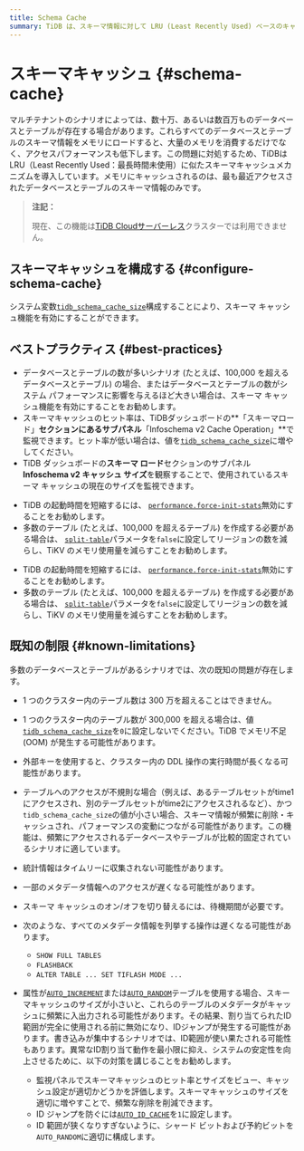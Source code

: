 ```yaml
---
title: Schema Cache
summary: TiDB は、スキーマ情報に対して LRU (Least Recently Used) ベースのキャッシュ メカニズムを採用しており、これによりメモリ使用量が大幅に削減され、データベースやテーブルが多数存在するシナリオでのパフォーマンスが向上します。
---
```


# スキーマキャッシュ {#schema-cache}

マルチテナントのシナリオによっては、数十万、あるいは数百万ものデータベースとテーブルが存在する場合があります。これらすべてのデータベースとテーブルのスキーマ情報をメモリにロードすると、大量のメモリを消費するだけでなく、アクセスパフォーマンスも低下します。この問題に対処するため、TiDBはLRU（Least Recently Used：最長時間未使用）に似たスキーマキャッシュメカニズムを導入しています。メモリにキャッシュされるのは、最も最近アクセスされたデータベースとテーブルのスキーマ情報のみです。

> **注記：**
>
> 現在、この機能は[TiDB Cloudサーバーレス](https://docs.pingcap.com/tidbcloud/select-cluster-tier#tidb-cloud-serverless)クラスターでは利用できません。

## スキーマキャッシュを構成する {#configure-schema-cache}

システム変数[`tidb_schema_cache_size`](/system-variables.md#tidb_schema_cache_size-new-in-v800)構成することにより、スキーマ キャッシュ機能を有効にすることができます。

## ベストプラクティス {#best-practices}

-   データベースとテーブルの数が多いシナリオ (たとえば、100,000 を超えるデータベースとテーブル) の場合、またはデータベースとテーブルの数がシステム パフォーマンスに影響を与えるほど大きい場合は、スキーマ キャッシュ機能を有効にすることをお勧めします。
-   スキーマキャッシュのヒット率は、TiDBダッシュボードの**「スキーマロード」**セクションにあるサブパネル**「Infoschema v2 Cache Operation」**で監視できます。ヒット率が低い場合は、値を[`tidb_schema_cache_size`](/system-variables.md#tidb_schema_cache_size-new-in-v800)に増やしてください。
-   TiDB ダッシュボードの**スキーマ ロード**セクションのサブパネル**Infoschema v2 キャッシュ サイズ**を観察することで、使用されているスキーマ キャッシュの現在のサイズを監視できます。

<CustomContent platform="tidb">

-   TiDB の起動時間を短縮するには、 [`performance.force-init-stats`](/tidb-configuration-file.md#force-init-stats-new-in-v657-and-v710)無効にすることをお勧めします。
-   多数のテーブル (たとえば、100,000 を超えるテーブル) を作成する必要がある場合は、 [`split-table`](/tidb-configuration-file.md#split-table)パラメータを`false`に設定してリージョンの数を減らし、TiKV のメモリ使用量を減らすことをお勧めします。

</CustomContent>

<CustomContent platform="tidb-cloud">

-   TiDB の起動時間を短縮するには、 [`performance.force-init-stats`](https://docs.pingcap.com/tidb/stable/tidb-configuration-file/#force-init-stats-new-in-v657-and-v710)無効にすることをお勧めします。
-   多数のテーブル (たとえば、100,000 を超えるテーブル) を作成する必要がある場合は、 [`split-table`](https://docs.pingcap.com/tidb/stable/tidb-configuration-file/#split-table)パラメータを`false`に設定してリージョンの数を減らし、TiKV のメモリ使用量を減らすことをお勧めします。

</CustomContent>

## 既知の制限 {#known-limitations}

多数のデータベースとテーブルがあるシナリオでは、次の既知の問題が存在します。

-   1 つのクラスター内のテーブル数は 300 万を超えることはできません。

-   1 つのクラスター内のテーブル数が 300,000 を超える場合は、値[`tidb_schema_cache_size`](/system-variables.md#tidb_schema_cache_size-new-in-v800)を`0`に設定しないでください。TiDB でメモリ不足 (OOM) が発生する可能性があります。

-   外部キーを使用すると、クラスター内の DDL 操作の実行時間が長くなる可能性があります。

-   テーブルへのアクセスが不規則な場合（例えば、あるテーブルセットがtime1にアクセスされ、別のテーブルセットがtime2にアクセスされるなど）、かつ`tidb_schema_cache_size`の値が小さい場合、スキーマ情報が頻繁に削除・キャッシュされ、パフォーマンスの変動につながる可能性があります。この機能は、頻繁にアクセスされるデータベースやテーブルが比較的固定されているシナリオに適しています。

-   統計情報はタイムリーに収集されない可能性があります。

-   一部のメタデータ情報へのアクセスが遅くなる可能性があります。

-   スキーマ キャッシュのオン/オフを切り替えるには、待機期間が必要です。

-   次のような、すべてのメタデータ情報を列挙する操作は遅くなる可能性があります。

    -   `SHOW FULL TABLES`
    -   `FLASHBACK`
    -   `ALTER TABLE ... SET TIFLASH MODE ...`

-   属性が[`AUTO_INCREMENT`](/auto-increment.md)または[`AUTO_RANDOM`](/auto-random.md)テーブルを使用する場合、スキーマキャッシュのサイズが小さいと、これらのテーブルのメタデータがキャッシュに頻繁に入出力される可能性があります。その結果、割り当てられたID範囲が完全に使用される前に無効になり、IDジャンプが発生する可能性があります。書き込みが集中するシナリオでは、ID範囲が使い果たされる可能性もあります。異常なID割り当て動作を最小限に抑え、システムの安定性を向上させるために、以下の対策を講じることをお勧めします。

    -   監視パネルでスキーマキャッシュのヒット率とサイズをビュー、キャッシュ設定が適切かどうかを評価します。スキーマキャッシュのサイズを適切に増やすことで、頻繁な削除を削減できます。
    -   ID ジャンプを防ぐには[`AUTO_ID_CACHE`](/auto-increment.md#auto_id_cache)を`1`に設定します。
    -   ID 範囲が狭くなりすぎないように、シャード ビットおよび予約ビットを`AUTO_RANDOM`に適切に構成します。
